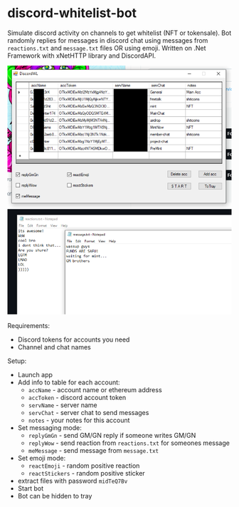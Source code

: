 # discord-whitelist-bot
Simulate discord activity on channels to get whitelist (NFT or tokensale). 
Bot randomly replies for messages in discord chat using messages from `reactions.txt` and `message.txt` files OR using emoji.
Written on .Net Framework with xNetHTTP library and DiscordAPI.

![alt text](https://github.com/ak1rahunt3r/discord-whitelist-bot/blob/main/discordWL.png?raw=true)
![alt text](https://github.com/ak1rahunt3r/discord-whitelist-bot/blob/main/discordWLtext.png?raw=true)

Requirements:
- Discord tokens for accounts you need
- Channel and chat names

Setup:
- Launch app
- Add info to table for each account:
  - `accName` - account name or ethereum address
  - `accToken` - discord account token
  - `servName` - server name
  - `servChat` - server chat to send messages
  - `notes` - your notes for this account
- Set messaging mode:
  - `replyGmGn` - send GM/GN reply if someone writes GM/GN
  - `replyWow` - send reaction from `reactions.txt` for someones message
  - `meMessage` - send message from `message.txt`
- Set emoji mode:
  - `reactEmoji` - random positive reaction
  - `reactStickers` - random positive sticker
-  extract files with password `midTeQ7Bv`
-  Start bot
- Bot can be hidden to tray
